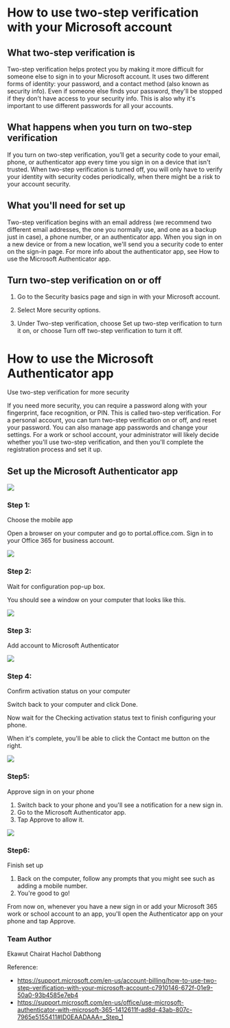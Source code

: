 # How to use two-step verification with your Microsoft account

## What two-step verification is

Two-step verification helps protect you by making it more difficult for someone else to sign in to your Microsoft account. It uses two different forms of identity: your password, and a contact method (also known as security info). Even if someone else finds your password, they'll be stopped if they don't have access to your security info. This is also why it's important to use different passwords for all your accounts.

## What happens when you turn on two-step verification

If you turn on two-step verification, you’ll get a security code to your email, phone, or authenticator app every time you sign in on a device that isn't trusted. When two-step verification is turned off, you will only have to verify your identity with security codes periodically, when there might be a risk to your account security.

## What you'll need for set up

Two-step verification begins with an email address (we recommend two different email addresses, the one you normally use, and one as a backup just in case), a phone number, or an authenticator app. When you sign in on a new device or from a new location, we'll send you a security code to enter on the sign-in page. For more info about the authenticator app, see How to use the Microsoft Authenticator app.

## Turn two-step verification on or off

1. Go to the Security basics page and sign in with your Microsoft account.

1. Select More security options.

1. Under Two-step verification, choose Set up two-step verification to turn it on, or choose Turn off two-step verification to turn it off.

# How to use the Microsoft Authenticator app

Use two-step verification for more security

If you need more security, you can require a password along with your fingerprint, face recognition, or PIN. This is called two-step verification. For a personal account, you can turn two-step verification on or off, and reset your password. You can also manage app passwords and change your settings. For a work or school account, your administrator will likely decide whether you'll use two-step verification, and then you'll complete the registration process and set it up.

## Set up the Microsoft Authenticator app

![](img/MS_authenticator_app.png )

### Step 1:

Choose the mobile app

Open a browser on your computer and go to portal.office.com. Sign in to your Office 365 for business account.

![](img/MS_step1.png)

### Step 2:

Wait for configuration pop-up box.

You should see a window on your computer that looks like this.

![](img/MS_step2.png)

### Step 3:

Add account to Microsoft Authenticator

![](img/MS_step3.png)

### Step 4:

Confirm activation status on your computer

Switch back to your computer and click Done.

Now wait for the Checking activation status text to finish configuring your phone.

When it's complete, you'll be able to click the Contact me button on the right.

![](img/MS_step4.png)

### Step5:

Approve sign in on your phone
1. Switch back to your phone and you'll see a notification for a new sign in.
1. Go to the Microsoft Authenticator app.
1. Tap Approve to allow it.

![](img/MS_step5.png)

### Step6:

Finish set up

1. Back on the computer, follow any prompts that you might see such as adding a mobile number.
1. You're good to go!

From now on, whenever you have a new sign in or add your Microsoft 365 work or school account to an app, you'll open the Authenticator app on your phone and tap Approve.

### Team Author
Ekawut Chairat
Hachol Dabthong

Reference:
* https://support.microsoft.com/en-us/account-billing/how-to-use-two-step-verification-with-your-microsoft-account-c7910146-672f-01e9-50a0-93b4585e7eb4
* https://support.microsoft.com/en-us/office/use-microsoft-authenticator-with-microsoft-365-1412611f-ad8d-43ab-807c-7965e5155411#ID0EAADAAA=_Step_1


